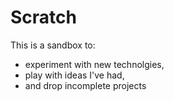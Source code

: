 Scratch
=======

This is a sandbox to:
* experiment with new technolgies, 
* play with ideas I've had, 
* and drop incomplete projects

